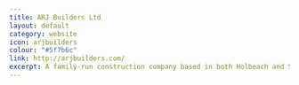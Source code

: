 ```yaml
---
title: ARJ Builders Ltd
layout: default
category: website
icon: arjbuilders
colour: "#5f7b6c"
link: http://arjbuilders.com/
excerpt: A family-run construction company based in both Holbeach and Stamford Lincolnshire
---
```

